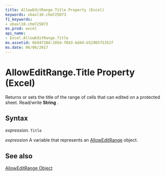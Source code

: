 ```yaml
---
title: AllowEditRange.Title Property (Excel)
keywords: vbaxl10.chm725073
f1_keywords:
- vbaxl10.chm725073
ms.prod: excel
api_name:
- Excel.AllowEditRange.Title
ms.assetid: 6b94f20d-285d-f043-bd44-b5296575352f
ms.date: 06/08/2017
---
```



# AllowEditRange.Title Property (Excel)

Returns or sets the title of the range of cells that can edited on a protected sheet. Read/write  **String** .


## Syntax

 _expression_. `Title`

 _expression_ A variable that represents an [AllowEditRange](./Excel.AllowEditRange.md) object.


## See also


[AllowEditRange Object](Excel.AllowEditRange.md)

